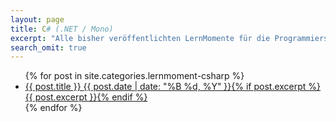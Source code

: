 ```yaml
---
layout: page
title: C# (.NET / Mono)
excerpt: "Alle bisher veröffentlichten LernMomente für die Programmiersprache C#."
search_omit: true
---
```


<ul class="post-list">
{% for post in site.categories.lernmoment-csharp %} 
  <li><article><a href="{{ site.url }}{{ post.url }}">{{ post.title }} <span class="entry-date"><time datetime="{{ post.date | date_to_xmlschema }}">{{ post.date | date: "%B %d, %Y" }}</time></span>{% if post.excerpt %} <span class="excerpt">{{ post.excerpt }}</span>{% endif %}</a></article></li>
{% endfor %}
</ul>

